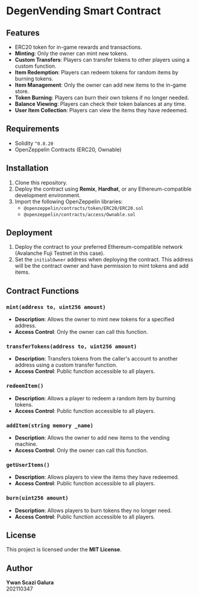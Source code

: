 # DegenVending Smart Contract

## Features
- ERC20 token for in-game rewards and transactions.
- **Minting**: Only the owner can mint new tokens.
- **Custom Transfers**: Players can transfer tokens to other players using a custom function.
- **Item Redemption**: Players can redeem tokens for random items by burning tokens.
- **Item Management**: Only the owner can add new items to the in-game store.
- **Token Burning**: Players can burn their own tokens if no longer needed.
- **Balance Viewing**: Players can check their token balances at any time.
- **User Item Collection**: Players can view the items they have redeemed.

## Requirements
- Solidity `^0.8.20`
- OpenZeppelin Contracts (ERC20, Ownable)

## Installation
1. Clone this repository.
2. Deploy the contract using **Remix**, **Hardhat**, or any Ethereum-compatible development environment.
3. Import the following OpenZeppelin libraries:
   - `@openzeppelin/contracts/token/ERC20/ERC20.sol`
   - `@openzeppelin/contracts/access/Ownable.sol`

## Deployment
1. Deploy the contract to your preferred Ethereum-compatible network (Avalanche Fuji Testnet in this case).
2. Set the `initialOwner` address when deploying the contract. This address will be the contract owner and have permission to mint tokens and add items.

## Contract Functions

### `mint(address to, uint256 amount)`
- **Description**: Allows the owner to mint new tokens for a specified address.
- **Access Control**: Only the owner can call this function.

### `transferTokens(address to, uint256 amount)`
- **Description**: Transfers tokens from the caller's account to another address using a custom transfer function.
- **Access Control**: Public function accessible to all players.

### `redeemItem()`
- **Description**: Allows a player to redeem a random item by burning tokens.
- **Access Control**: Public function accessible to all players.

### `addItem(string memory _name)`
- **Description**: Allows the owner to add new items to the vending machine.
- **Access Control**: Only the owner can call this function.

### `getUserItems()`
- **Description**: Allows players to view the items they have redeemed.
- **Access Control**: Public function accessible to all players.

### `burn(uint256 amount)`
- **Description**: Allows players to burn tokens they no longer need.
- **Access Control**: Public function accessible to all players.

## License
This project is licensed under the **MIT License**.

## Author
**Ywan Scazi Galura**  
202110347
